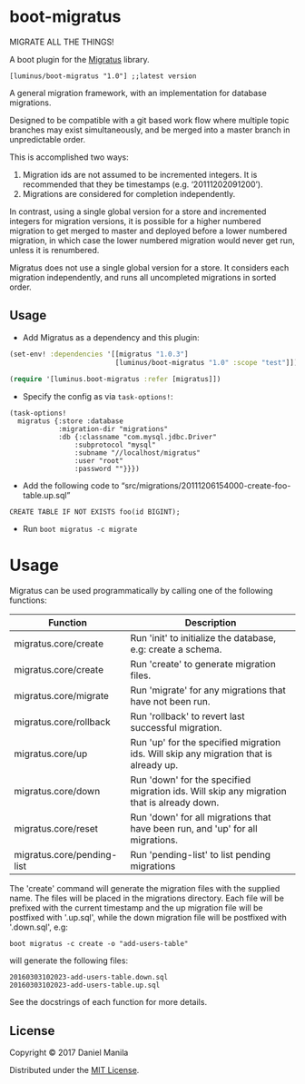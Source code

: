 # boot-migratus

MIGRATE ALL THE THINGS!

A boot plugin for the [Migratus](https://github.com/yogthos/migratus) library.

```
[luminus/boot-migratus "1.0"] ;;latest version
```

A general migration framework, with an implementation for database migrations.

Designed to be compatible with a git based work flow where multiple topic branches may exist simultaneously, and be merged into a master branch in unpredictable order.

This is accomplished two ways:

1. Migration ids are not assumed to be incremented integers. It is recommended that they be timestamps (e.g. ‘20111202091200’).
2. Migrations are considered for completion independently.

In contrast, using a single global version for a store and incremented integers for migration versions, it is possible for a higher numbered migration to get merged to master and deployed before a lower numbered migration, in which case the lower numbered migration would never get run, unless it is renumbered.

Migratus does not use a single global version for a store. It considers each migration independently, and runs all uncompleted migrations in sorted order.

## Usage

- Add Migratus as a dependency and this plugin:

```clojure
(set-env! :dependencies '[[migratus "1.0.3"]
                          [luminus/boot-migratus "1.0" :scope "test"]])
                          
(require '[luminus.boot-migratus :refer [migratus]])
```

- Specify the config as via `task-options!`:

```
(task-options!
  migratus {:store :database
            :migration-dir "migrations"
            :db {:classname "com.mysql.jdbc.Driver"
                :subprotocol "mysql"
                :subname "//localhost/migratus"
                :user "root"
                :password ""}}})
```

- Add the following code to “src/migrations/20111206154000-create-foo-table.up.sql”

```
CREATE TABLE IF NOT EXISTS foo(id BIGINT);
```
    
- Run `boot migratus -c migrate`

# Usage

   Migratus can be used programmatically by calling one of the following
   functions:

   | Function                   | Description                                                                               |
   |----------------------------|-------------------------------------------------------------------------------------------|
   | migratus.core/create       | Run 'init' to initialize the database, e.g: create a schema.                              |
   | migratus.core/create       | Run 'create' to generate migration files.                                                 |
   | migratus.core/migrate      | Run 'migrate' for any migrations that have not been run.                                  |
   | migratus.core/rollback     | Run 'rollback' to revert last successful migration.                                       |
   | migratus.core/up           | Run 'up' for the specified migration ids. Will skip any migration that is already up.     |
   | migratus.core/down         | Run 'down' for the specified migration ids. Will skip any migration that is already down. |
   | migratus.core/reset        | Run 'down' for all migrations that have been run, and 'up' for all migrations.            |
   | migratus.core/pending-list | Run 'pending-list' to list pending migrations                                             |

   The 'create' command will generate the migration files with the supplied name. The files will be placed in the migrations
   directory. Each file will be prefixed with the current timestamp and the up migration file will be postfixed with '.up.sql',
   while the down migration file will be postfixed with '.down.sql', e.g:
   
   `boot migratus -c create -o "add-users-table"`
   
   will generate the following files:
   
   ```
   20160303102023-add-users-table.down.sql
   20160303102023-add-users-table.up.sql
   ```

   See the docstrings of each function for more details.

## License

Copyright © 2017 Daniel Manila

Distributed under the [MIT License](https://opensource.org/licenses/MIT).
